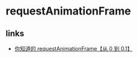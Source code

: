 # requestAnimationFrame

## links

- [你知道的 requestAnimationFrame【从 0 到 0.1】](https://juejin.im/post/5c3ca3d76fb9a049a979f429)
